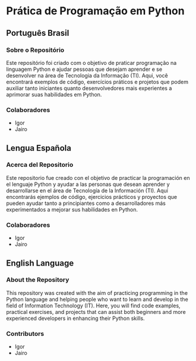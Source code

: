 # Prática de Programação em Python

## Português Brasil
### Sobre o Repositório
Este repositório foi criado com o objetivo de praticar programação na linguagem Python e ajudar pessoas que desejam aprender e se desenvolver na área de Tecnologia da Informação (TI). Aqui, você encontrará exemplos de código, exercícios práticos e projetos que podem auxiliar tanto iniciantes quanto desenvolvedores mais experientes a aprimorar suas habilidades em Python.

### Colaboradores
- Igor
- Jairo

## Lengua Española
### Acerca del Repositorio
Este repositorio fue creado con el objetivo de practicar la programación en el lenguaje Python y ayudar a las personas que desean aprender y desarrollarse en el área de Tecnología de la Información (TI). Aquí encontrarás ejemplos de código, ejercicios prácticos y proyectos que pueden ayudar tanto a principiantes como a desarrolladores más experimentados a mejorar sus habilidades en Python.

### Colaboradores
- Igor
- Jairo

## English Language
### About the Repository
This repository was created with the aim of practicing programming in the Python language and helping people who want to learn and develop in the field of Information Technology (IT). Here, you will find code examples, practical exercises, and projects that can assist both beginners and more experienced developers in enhancing their Python skills.

### Contributors
- Igor
- Jairo
